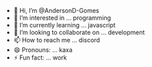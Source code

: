 - 👋 Hi, I’m @AndersonD-Gomes
- 👀 I’m interested in ... programming
- 🌱 I’m currently learning ... javascript
- 💞️ I’m looking to collaborate on ... development  
- 📫 How to reach me ... discord
- 😄 Pronouns: ...  kaxa
- ⚡ Fun fact: ... work

<!---
AndersonD-Gomes/AndersonD-Gomes is a ✨ special ✨ repository because its `README.md` (this file) appears on your GitHub profile.
You can click the Preview link to take a look at your changes.
--->
